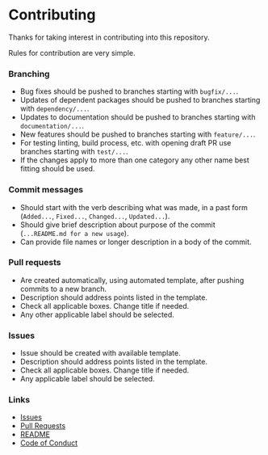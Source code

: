 # Contributing
Thanks for taking interest in contributing into this repository.

Rules for contribution are very simple.


### Branching
* Bug fixes should be pushed to branches starting with `bugfix/...`.
* Updates of dependent packages should be pushed to branches starting with `dependency/...`.
* Updates to documentation should be pushed to branches starting with `documentation/...`.
* New features should be pushed to branches starting with `feature/...`.
* For testing linting, build process, etc. with opening draft PR use branches starting with `test/...`.
* If the changes apply to more than one category any other name best fitting should be used.


### Commit messages
* Should start with the verb describing what was made, in a past form (`Added...`, `Fixed...`, `Changed...`, `Updated...`).
* Should give brief description about purpose of the commit (`...README.md for a new usage`).
* Can provide file names or longer description in a body of the commit.


### Pull requests
* Are created automatically, using automated template, after pushing commits to a new branch.
* Description should address points listed in the template.
* Check all applicable boxes. Change title if needed.
* Any other applicable label should be selected.


### Issues
* Issue should be created with available template.
* Description should address points listed in the template.
* Check all applicable boxes. Change title if needed.
* Any applicable label should be selected.


### Links
* [Issues](../../issues)
* [Pull Requests](../../pulls)
* [README](../../README.md)
* [Code of Conduct](CODE_OF_CONDUCT.md)